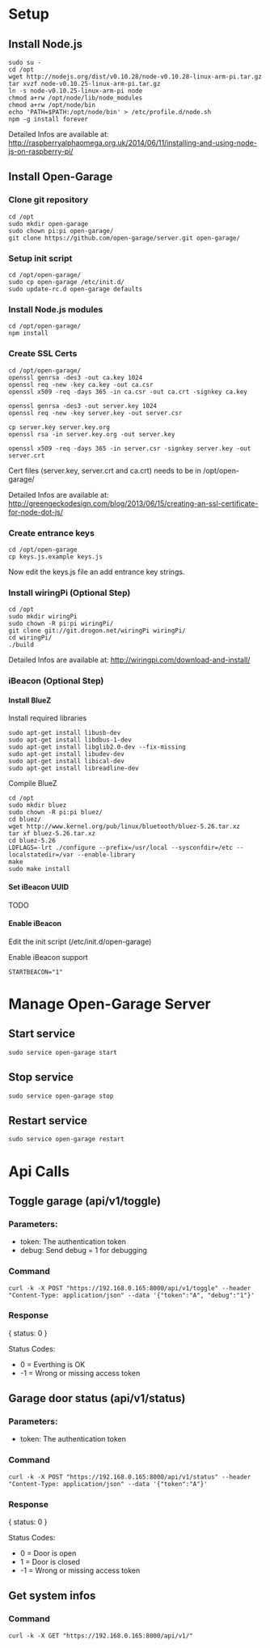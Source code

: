 # Setup
## Install Node.js
```
sudo su -
cd /opt
wget http://nodejs.org/dist/v0.10.28/node-v0.10.28-linux-arm-pi.tar.gz
tar xvzf node-v0.10.25-linux-arm-pi.tar.gz
ln -s node-v0.10.25-linux-arm-pi node
chmod a+rw /opt/node/lib/node_modules
chmod a+rw /opt/node/bin
echo 'PATH=$PATH:/opt/node/bin' > /etc/profile.d/node.sh
npm -g install forever
```

Detailed Infos are available at:
http://raspberryalphaomega.org.uk/2014/06/11/installing-and-using-node-js-on-raspberry-pi/

## Install Open-Garage
### Clone git repository
```
cd /opt
sudo mkdir open-garage
sudo chown pi:pi open-garage/
git clone https://github.com/open-garage/server.git open-garage/
```

### Setup init script
```
cd /opt/open-garage/
sudo cp open-garage /etc/init.d/
sudo update-rc.d open-garage defaults
```

### Install Node.js modules
```
cd /opt/open-garage/
npm install
```

### Create SSL Certs
```
cd /opt/open-garage/
openssl genrsa -des3 -out ca.key 1024
openssl req -new -key ca.key -out ca.csr
openssl x509 -req -days 365 -in ca.csr -out ca.crt -signkey ca.key

openssl genrsa -des3 -out server.key 1024
openssl req -new -key server.key -out server.csr

cp server.key server.key.org
openssl rsa -in server.key.org -out server.key

openssl x509 -req -days 365 -in server.csr -signkey server.key -out server.crt
```

Cert files (server.key, server.crt and ca.crt) needs to be in /opt/open-garage/

Detailed Infos are available at:
http://greengeckodesign.com/blog/2013/06/15/creating-an-ssl-certificate-for-node-dot-js/

### Create entrance keys
```
cd /opt/open-garage
cp keys.js.example keys.js
```

Now edit the keys.js file an add entrance key strings.

### Install wiringPi (Optional Step)
```
cd /opt
sudo mkdir wiringPi
sudo chown -R pi:pi wiringPi/
git clone git://git.drogon.net/wiringPi wiringPi/
cd wiringPi/
./build
```

Detailed Infos are available at:
http://wiringpi.com/download-and-install/

### iBeacon (Optional Step)
#### Install BlueZ
Install required libraries
```
sudo apt-get install libusb-dev 
sudo apt-get install libdbus-1-dev 
sudo apt-get install libglib2.0-dev --fix-missing
sudo apt-get install libudev-dev 
sudo apt-get install libical-dev
sudo apt-get install libreadline-dev
```

Compile BlueZ
```
cd /opt
sudo mkdir bluez
sudo chown -R pi:pi bluez/
cd bluez/
wget http://www.kernel.org/pub/linux/bluetooth/bluez-5.26.tar.xz
tar xf bluez-5.26.tar.xz
cd bluez-5.26
LDFLAGS=-lrt ./configure --prefix=/usr/local --sysconfdir=/etc --localstatedir=/var --enable-library
make
sudo make install
```

#### Set iBeacon UUID

TODO

#### Enable iBeacon
Edit the init script (/etc/init.d/open-garage)

Enable iBeacon support
```
STARTBEACON="1"
```

# Manage Open-Garage Server
## Start service
```
sudo service open-garage start
```

## Stop service
```
sudo service open-garage stop
```

## Restart service
```
sudo service open-garage restart
```

# Api Calls
## Toggle garage (api/v1/toggle)
### Parameters:
* token: The authentication token
* debug: Send debug = 1 for debugging

### Command
```
curl -k -X POST "https://192.168.0.165:8000/api/v1/toggle" --header "Content-Type: application/json" --data '{"token":"A", "debug":"1"}'
```

### Response
{ status: 0 }

Status Codes:
* 0  = Everthing is OK
* -1 = Wrong or missing access token

## Garage door status (api/v1/status)
### Parameters:
* token: The authentication token

### Command
```
curl -k -X POST "https://192.168.0.165:8000/api/v1/status" --header "Content-Type: application/json" --data '{"token":"A"}'
```

### Response
{ status: 0 }

Status Codes:
* 0  = Door is open
* 1  = Door is closed
* -1 = Wrong or missing access token

## Get system infos
### Command
```
curl -k -X GET "https://192.168.0.165:8000/api/v1/"
```